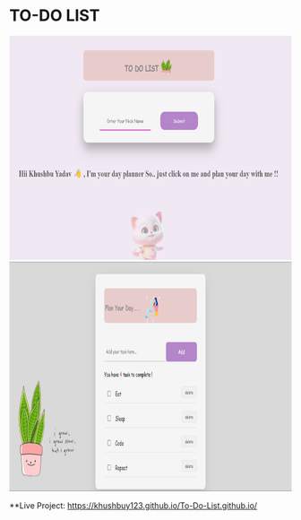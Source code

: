 # TO-DO LIST
<span>
<img src="Screenshot (110).png" width ="550px" height="400px">
<img src="Screenshot (111).png" width ="550px" height="410px">
</span>

**Live Project:
https://khushbuy123.github.io/To-Do-List.github.io/
